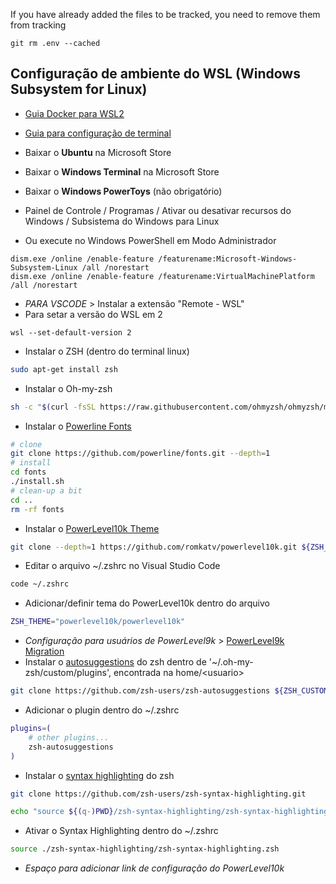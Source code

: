 If you have already added the files to be tracked, you need to remove them from tracking
```git
git rm .env --cached
```

## Configuração de ambiente do WSL (Windows Subsystem for Linux)
* [Guia Docker para WSL2](https://github.com/codeedu/wsl2-docker-quickstart)
* [Guia para configuração de terminal](https://www.youtube.com/watch?v=Voei5KJaeIA&t=23s)

* Baixar o **Ubuntu** na Microsoft Store
* Baixar o **Windows Terminal** na Microsoft Store
* Baixar o **Windows PowerToys** (não obrigatório)
* Painel de Controle / Programas / Ativar ou desativar recursos do Windows / Subsistema do Windows para Linux
* Ou execute no Windows PowerShell em Modo Administrador
```shell
dism.exe /online /enable-feature /featurename:Microsoft-Windows-Subsystem-Linux /all /norestart
dism.exe /online /enable-feature /featurename:VirtualMachinePlatform /all /norestart
```
* _PARA VSCODE_ > Instalar a extensão "Remote - WSL"
* Para setar a versão do WSL em 2 
```shell 
wsl --set-default-version 2
```
* Instalar o ZSH (dentro do terminal linux)
```zsh
sudo apt-get install zsh
```
* Instalar o Oh-my-zsh
```zsh
sh -c "$(curl -fsSL https://raw.githubusercontent.com/ohmyzsh/ohmyzsh/master/tools/install.sh)"
```
* Instalar o [Powerline Fonts](https://github.com/powerline/fonts)
```zsh
# clone
git clone https://github.com/powerline/fonts.git --depth=1
# install
cd fonts
./install.sh
# clean-up a bit
cd ..
rm -rf fonts
```
* Instalar o [PowerLevel10k Theme](https://github.com/romkatv/powerlevel10k#oh-my-zsh)
```zsh
git clone --depth=1 https://github.com/romkatv/powerlevel10k.git ${ZSH_CUSTOM:-$HOME/.oh-my-zsh/custom}/themes/powerlevel10k
```
* Editar o arquivo ~/.zshrc no Visual Studio Code
```zsh
code ~/.zshrc
```
* Adicionar/definir tema do PowerLevel10k dentro do arquivo
```zsh
ZSH_THEME="powerlevel10k/powerlevel10k"
```
* _Configuração para usuários de PowerLevel9k_ > [PowerLevel9k Migration](https://github.com/romkatv/powerlevel10k#for-new-users)
* Instalar o [autosuggestions](https://github.com/zsh-users/zsh-autosuggestions/blob/master/INSTALL.md) do zsh dentro de '~/.oh-my-zsh/custom/plugins', encontrada na home/\<usuario>
```zsh
git clone https://github.com/zsh-users/zsh-autosuggestions ${ZSH_CUSTOM:-~/.oh-my-zsh/custom}/plugins/zsh-autosuggestions
```
* Adicionar o plugin dentro do ~/.zshrc
```zsh
plugins=( 
    # other plugins...
    zsh-autosuggestions
)
```
* Instalar o [syntax highlighting](https://github.com/zsh-users/zsh-syntax-highlighting/blob/master/INSTALL.md) do zsh
```zsh
git clone https://github.com/zsh-users/zsh-syntax-highlighting.git

echo "source ${(q-)PWD}/zsh-syntax-highlighting/zsh-syntax-highlighting.zsh" >> ${ZDOTDIR:-$HOME}/.zshrc
```
* Ativar o Syntax Highlighting dentro do ~/.zshrc
```zsh
source ./zsh-syntax-highlighting/zsh-syntax-highlighting.zsh
```
* _Espaço para adicionar link de configuração do PowerLevel10k_
